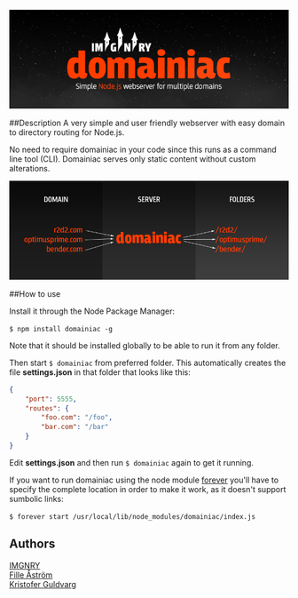 ![Domainiac Logo](assets/logo_domainiac.png "Domainiac Logo")

##Description
A very simple and user friendly webserver with easy domain to directory routing for Node.js. 

No need to require domainiac in your code since this runs as a command line tool (CLI).
Domainiac serves only static content without custom alterations.

![Domainiac Infographics](assets/infographics.png "Domainiac Infographics")


##How to use

Install it through the Node Package Manager:

`$ npm install domainiac -g`

Note that it should be installed globally to be able to run it from any folder.

Then start `$ domainiac` from preferred folder.
This automatically creates the file **settings.json** in that folder that looks like this:

```json
{
    "port": 5555,
    "routes": {
        "foo.com": "/foo",
        "bar.com": "/bar"
    }
}
```

Edit **settings.json** and then run `$ domainiac` again to get it running.

If you want to run domainiac using the node module [forever](https://www.npmjs.org/package/forever "A simple CLI tool for ensuring that a given node script runs continuously") you'll have to specify the complete location in order to make it work, as it doesn't support sumbolic links:

`$ forever start /usr/local/lib/node_modules/domainiac/index.js`

Authors
-------
[IMGNRY](http://imgnry.com "IMGNRY")  
[Fille Åström](https://twitter.com/bobmoff "@bobmoff")  
[Kristofer Guldvarg](https://twitter.com/guldvarg "@guldvarg")

